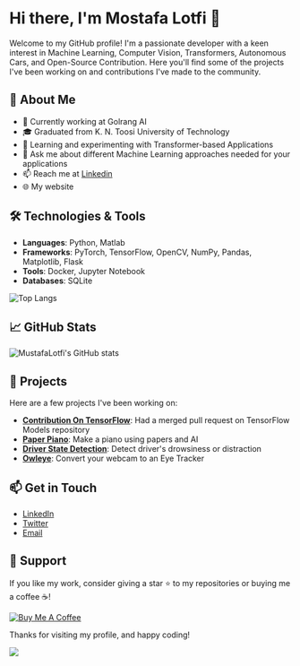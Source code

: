 # Hi there, I'm Mostafa Lotfi 👋

Welcome to my GitHub profile! I'm a passionate developer with a keen interest in Machine Learning, Computer Vision, Transformers, Autonomous Cars, and Open-Source Contribution. Here you'll find some of the projects I've been working on and contributions I've made to the community.

## 🚀 About Me
- 🏢 Currently working at Golrang AI
- 🎓 Graduated from K. N. Toosi University of Technology
- 🌱 Learning and experimenting with Transformer-based Applications
- 💬 Ask me about different Machine Learning approaches needed for your applications
- 📫 Reach me at [Linkedin](https://www.linkedin.com/in/MustafaLotfi)
- 🌐 My website

## 🛠️ Technologies & Tools
- **Languages**: Python, Matlab
- **Frameworks**: PyTorch, TensorFlow, OpenCV, NumPy, Pandas, Matplotlib, Flask
- **Tools**: Docker, Jupyter Notebook
- **Databases**: SQLite

![Top Langs](https://github-readme-stats.vercel.app/api/top-langs/?username=MustafaLotfi&theme=radical)

## 📈 GitHub Stats
![MustafaLotfi's GitHub stats](https://github-readme-stats.vercel.app/api?username=MustafaLotfi&show_icons=true&theme=radical)

## 🔭 Projects
Here are a few projects I've been working on:

- [**Contribution On TensorFlow**](https://github.com/tensorflow/models/pull/11187): Had a merged pull request on TensorFlow Models repository
- [**Paper Piano**](https://github.com/MustafaLotfi/Paper-Piano): Make a piano using papers and AI
- [**Driver State Detection**](https://github.com/e-candeloro/Driver-State-Detection): Detect driver's drowsiness or distraction
- [**Owleye**](https://github.com/MustafaLotfi/Owleye): Convert your webcam to an Eye Tracker



## 📫 Get in Touch
- [LinkedIn](https://www.linkedin.com/in/MustafaLotfi)
- [Twitter](https://twitter.com/mostafa_lotfiam)
- [Email](mostafalotfi1997@gmail.com)

## 🌟 Support
If you like my work, consider giving a star ⭐ to my repositories or buying me a coffee ☕!

[![Buy Me A Coffee](https://www.buymeacoffee.com/assets/img/custom_images/orange_img.png)](https://www.buymeacoffee.com/yourprofile)

Thanks for visiting my profile, and happy coding!

![](https://komarev.com/ghpvc/?username=MustafaLotfi&color=blue)
